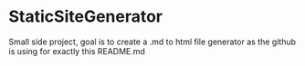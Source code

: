 # StaticSiteGenerator
Small side project, goal is to create a .md to html file generator as the github is using for exactly this README.md